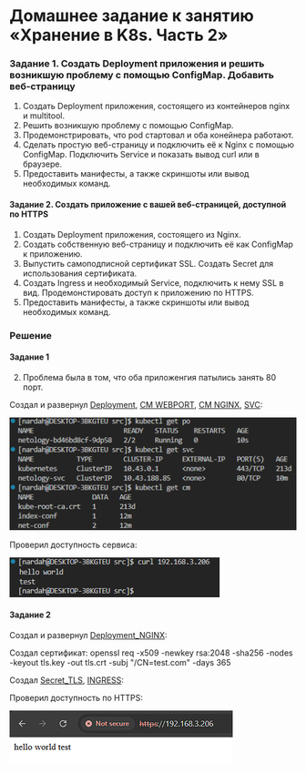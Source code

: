 # Домашнее задание к занятию «Хранение в K8s. Часть 2»

### Задание 1. Создать Deployment приложения и решить возникшую проблему с помощью ConfigMap. Добавить веб-страницу

  1. Создать Deployment приложения, состоящего из контейнеров nginx и multitool.
  2. Решить возникшую проблему с помощью ConfigMap.
  3. Продемонстрировать, что pod стартовал и оба конейнера работают.
  4. Сделать простую веб-страницу и подключить её к Nginx с помощью ConfigMap. Подключить Service и показать вывод curl или в браузере.
  5. Предоставить манифесты, а также скриншоты или вывод необходимых команд.
#### Задание 2. Создать приложение с вашей веб-страницей, доступной по HTTPS
  1. Создать Deployment приложения, состоящего из Nginx.
  2. Создать собственную веб-страницу и подключить её как ConfigMap к приложению.
  3. Выпустить самоподписной сертификат SSL. Создать Secret для использования сертификата.
  4. Создать Ingress и необходимый Service, подключить к нему SSL в вид. Продемонстировать доступ к приложению по HTTPS.
  5. Предоставить манифесты, а также скриншоты или вывод необходимых команд.

### Решение

#### Задание 1

  2. Проблема была в том, что оба приложенгия патылись занять 80 порт.


Создал и развернул [Deployment](https://github.com/gemeral68/devops_netology/blob/main/micros-homeworks/12-08-kuber-config/src/deployment.yml), [CM WEBPORT](https://github.com/gemeral68/devops_netology/blob/main/micros-homeworks/12-08-kuber-config/src/configmap_web.yml), [CM NGINX](https://github.com/gemeral68/devops_netology/blob/main/micros-homeworks/12-08-kuber-config/src/configmap_nginx.yml), [SVC](https://github.com/gemeral68/devops_netology/blob/main/micros-homeworks/12-08-kuber-config/src/svc_nginx.yml):

![Image alt](https://github.com/gemeral68/devops_netology/blob/main/micros-homeworks/12-08-kuber-config/img/1.png)

Проверил доступность сервиса:

![Image alt](https://github.com/gemeral68/devops_netology/blob/main/micros-homeworks/12-08-kuber-config/img/2.png)

#### Задание 2
Создал и развернул [Deployment_NGINX](https://github.com/gemeral68/devops_netology/blob/main/micros-homeworks/12-08-kuber-config/src/deployment_nginx.yml):

Создал сертификат: openssl req -x509 -newkey rsa:2048 -sha256 -nodes -keyout tls.key -out tls.crt -subj "/CN=test.com" -days 365

Создал [Secret_TLS](https://github.com/gemeral68/devops_netology/blob/main/micros-homeworks/12-08-kuber-config/src/secret_tls.yml), [INGRESS](https://github.com/gemeral68/devops_netology/blob/main/micros-homeworks/12-08-kuber-config/src/ingress.yml):

Проверил доступность по HTTPS:

![Image alt](https://github.com/gemeral68/devops_netology/blob/main/micros-homeworks/12-08-kuber-config/img/3.png)
